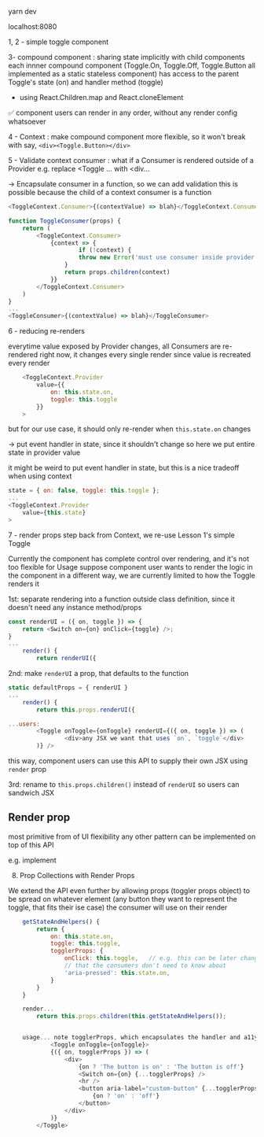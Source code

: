 yarn dev

localhost:8080


1, 2 - simple toggle component

3- compound component : sharing state implicitly with child components
each innner compound component (Toggle.On, Toggle.Off, Toggle.Button all implemented as a static stateless component) 
has access to the parent Toggle's state (on) and handler method (toggle) 
- using React.Children.map and React.cloneElement

✅ component users can render in any order, without any render config whatsoever


4 - Context : make compound component more flexible, so it won't break with say, `<div><Toggle.Button></div>`


5 - Validate context consumer : what if a Consumer is rendered outside of a Provider
e.g. replace <Toggle ... with <div...

-> Encapsulate consumer in a function, so we can add validation
this is possible because the child of a context consumer is a function

```javascript
<ToggleContext.Consumer>{(contextValue) => blah}</ToggleContext.Consumer>
```

```javascript
function ToggleConsumer(props) {
	return (
		<ToggleContext.Consumer>
			{context => {
					if (!context) {
					throw new Error('must use consumer inside provider');
				}
				return props.children(context)
			}}
		</ToggleContext.Consumer>
	)
}
...
<ToggleConsumer>{(contextValue) => blah}</ToggleConsumer>
```

6 - reducing re-renders

everytime value exposed by Provider changes, all Consumers are re-rendered
right now, it changes every single render
since value is recreated every render 
```javascript
	<ToggleContext.Provider
		value={{
			on: this.state.on,
			toggle: this.toggle
		}}
	>
```

but for our use case, it should only re-render when `this.state.on` changes

-> put event handler in state, since it shouldn't change
so here we put entire state in provider value

it might be weird to put event handler in state, 
but this is a nice tradeoff when using context

```javascript
state = { on: false, toggle: this.toggle };
...
<ToggleContext.Provider
	value={this.state}
>
```

7 - render props
step back from Context, we re-use Lesson 1's simple Toggle

Currently the <Toggle /> component has complete control over rendering, 
and it's not too flexible for Usage
suppose component user wants to render the logic in the component 
in a different way, we are currently limited to how the Toggle renders it

1st: separate rendering into a function outside class definition,
since it doesn't need any instance method/props

```javascript
const renderUI = ({ on, toggle }) => {
	return <Switch on={on} onClick={toggle} />;
}
...
	render() {
		return renderUI({
```

2nd: make `renderUI` a prop, that defaults to the function

```javascript
static defaultProps = { renderUI }
...
	render() {
		return this.props.renderUI({

...users:
		<Toggle onToggle={onToggle} renderUI={({ on, toggle }) => (
				<div>any JSX we want that uses `on`, `toggle`</div>
		)} />

```
this way, component users can use this API
to supply their own JSX using `render` prop

3rd:
rename to `this.props.children()` instead of `renderUI`
so users can sandwich JSX

## Render prop
most primitive from of UI flexibility
any other pattern can be implemented on top of this API

e.g. implement

8. Prop Collections with Render Props

We extend the API even further by allowing 
props (toggler props object) to be spread on whatever element (any button they want to represent the toggle, that fits their ise case)
the consumer will use on their render

```javascript
	getStateAndHelpers() {
		return {
			on: this.state.on,
			toggle: this.toggle,
			togglerProps: {
				onClick: this.toggle,	// e.g. this can be later changed to a keydown, which will be an impl. detail
				// that the consumers don't need to know about
				'aria-pressed': this.state.on,
			}
		}
	}

	render...
		return this.props.children(this.getStateAndHelpers());


	usage... note togglerProps, which encapsulates the handler and a11y features
			<Toggle onToggle={onToggle}>
			{({ on, togglerProps }) => (
				<div>
					{on ? 'The button is on' : 'The button is off'}
					<Switch on={on} {...togglerProps} />
					<hr />
					<button aria-label="custom-button" {...togglerProps}>
						{on ? 'on' : 'off'}
					</button>
				</div>
			)}
		</Toggle>
```